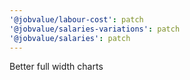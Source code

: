 ```yaml
---
'@jobvalue/labour-cost': patch
'@jobvalue/salaries-variations': patch
'@jobvalue/salaries': patch
---
```


Better full width charts
